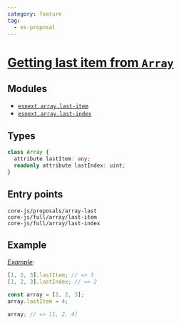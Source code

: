 ```yaml
---
category: feature
tag:
  - es-proposal
---
```


# [Getting last item from `Array`](https://github.com/keithamus/proposal-array-last)

## Modules

- [`esnext.array.last-item`](https://github.com/zloirock/core-js/blob/master/packages/core-js/modules/esnext.array.last-item.js)
- [`esnext.array.last-index`](https://github.com/zloirock/core-js/blob/master/packages/core-js/modules/esnext.array.last-index.js)

## Types

```ts
class Array {
  attribute lastItem: any;
  readonly attribute lastIndex: uint;
}
```

## Entry points

```
core-js/proposals/array-last
core-js/full/array/last-item
core-js/full/array/last-index
```

## Example

[_Example_](https://goo.gl/2TmcMT):

```js
[1, 2, 3].lastItem; // => 3
[1, 2, 3].lastIndex; // => 2

const array = [1, 2, 3];
array.lastItem = 4;

array; // => [1, 2, 4]
```
